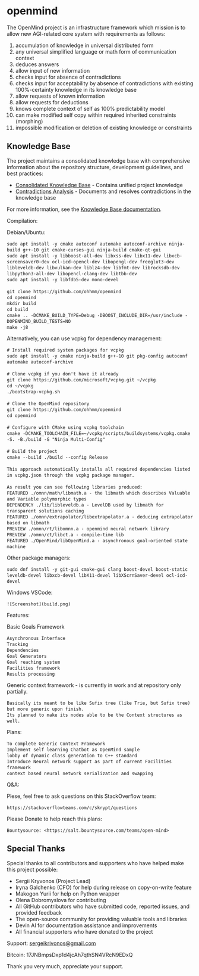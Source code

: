 # openmind

The OpenMind project is an infrastructure framework which mission is to allow new AGI-related core system with requirements as follows:

1. accumulation of knowledge in universal distributed form
1. any universal simplified language or math form of communication context
1. deduces answers
1. allow input of new information
1. checks input for absence of contradictions
1. checks input for acceptability by absence of contradictions with existing 100%-certainty knowledge in its knowledge base
1. allow requests of known information
1. allow requests for deductions
1. knows complete context of self as 100% predictability model
1. can make modified self copy within required inherited constraints (morphing)
1. impossible modification or deletion of existing knowledge or constraints 

## Knowledge Base

The project maintains a consolidated knowledge base with comprehensive information about the repository structure, development guidelines, and best practices:

- [Consolidated Knowledge Base](docs/knowledge_base/consolidated_knowledge_base.pdf) - Contains unified project knowledge
- [Contradictions Analysis](docs/knowledge_base/contradictions.pdf) - Documents and resolves contradictions in the knowledge base

For more information, see the [Knowledge Base documentation](docs/modules/ROOT/pages/reference/knowledge_base.adoc).

Compilation:

  Debian/Ubuntu:

    sudo apt install -y cmake autoconf automake autoconf-archive ninja-build g++-10 git cmake-curses-gui ninja-build cmake-qt-gui 
    sudo apt install -y libboost-all-dev libxss-dev libx11-dev libxcb-screensaver0-dev ocl-icd-opencl-dev libopengl-dev freeglut3-dev libleveldb-dev libvulkan-dev liblz4-dev libfmt-dev librocksdb-dev libpython3-all-dev libopencl-clang-dev libtbb-dev
    sudo apt install -y libfdb5-dev mono-devel 
    
    git clone https://github.com/ohhmm/openmind
    cd openmind
    mkdir build
    cd build
    cmake .. -DCMAKE_BUILD_TYPE=Debug -DBOOST_INCLUDE_DIR=/usr/include -DOPENMIND_BUILD_TESTS=NO
    make -j8
    
  Alternatively, you can use vcpkg for dependency management:

    # Install required system packages for vcpkg
    sudo apt install -y cmake ninja-build g++-10 git pkg-config autoconf automake autoconf-archive
    
    # Clone vcpkg if you don't have it already
    git clone https://github.com/microsoft/vcpkg.git ~/vcpkg
    cd ~/vcpkg
    ./bootstrap-vcpkg.sh
    
    # Clone the OpenMind repository
    git clone https://github.com/ohhmm/openmind
    cd openmind
    
    # Configure with CMake using vcpkg toolchain
    cmake -DCMAKE_TOOLCHAIN_FILE=~/vcpkg/scripts/buildsystems/vcpkg.cmake -S. -B./build -G "Ninja Multi-Config"
    
    # Build the project
    cmake --build ./build --config Release
    
    This approach automatically installs all required dependencies listed in vcpkg.json through the vcpkg package manager.

    As result you can see following libraries produced:
    FEATURED ./omnn/math/libmath.a - the libmath which describes Valuable and Variable polymorphic types
    DEPENDENCY ./lib/libleveldb.a - LevelDB used by libmath for transparent solutions caching
    FEATURED ./omnn/extrapolator/libextrapolator.a - deducing extrapolator based on libmath
    PREVIEW ./omnn/rt/libomnn.a - openmind neural network library
    PREVIEW ./omnn/ct/libct.a - compile-time lib
    FEATURED ./OpenMind/libOpenMind.a - asynchronous goal-oriented state machine

  Other package managers:

    sudo dnf install -y git-gui cmake-gui clang boost-devel boost-static leveldb-devel libxcb-devel libX11-devel libXScrnSaver-devel ocl-icd-devel

  Windows VSCode:

    ![Screenshot](build.png)

Features:

  Basic Goals Framework 
  
    Asynchronous Interface
    Tracking
    Dependencies
    Goal Generators
    Goal reaching system
    Facilities framework
    Results processing
    
  Generic context framework - is currently in work and at repository only partially.
  
    Basically its meant to be like Sufix tree (like Trie, but Sufix tree) but more generic upon finish.
    Its planned to make its nodes able to be the Context structures as well.

Plans:

    To complete Generic Context Framework
    Implement self learning Chatbot as OpenMind sample
    lobby of dynamic class generation to C++ standard
    Introduce Neural network support as part of current Facilities framework
    context based neural network serialization and swapping
  
Q&A:

  Plese, feel free to ask questions on this StackOverflow team: 

    https://stackoverflowteams.com/c/skrypt/questions

  
Please Donate to help reach this plans:

    Bountysource: <https://salt.bountysource.com/teams/open-mind>

## Special Thanks

Special thanks to all contributors and supporters who have helped make this project possible:

- Sergii Kryvonos (Project Lead)
- Iryna Galchenko (CFO) for help during release on copy-on-write feature
- Makogon Yurii for help on Python wrapper
- Olena Dobromyslova for contributing
- All GitHub contributors who have submitted code, reported issues, and provided feedback
- The open-source community for providing valuable tools and libraries
- Devin AI for documentation assistance and improvements
- All financial supporters who have donated to the project

Support: sergeikrivonos@gmail.com

Bitcoin: 17JNBmpsDxp1d4jcAh7qthSN4VRcN9EDxQ

Thank you very much, appreciate your support.

